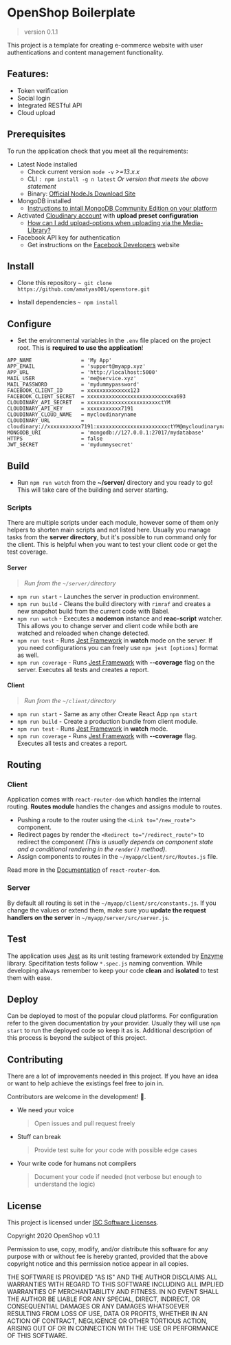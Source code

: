# OpenShop Boilerplate

> version 0.1.1

This project is a template for creating e-commerce website with user authentications and content management functionality.

## Features:

- Token verification
- Social login
- Integrated RESTful API
- Cloud upload

## Prerequisites

To run the application check that you meet all the requirements:

- Latest Node installed
  - Check current version `node -v` _>=13.x.x_
  - CLI `: npm install -g n latest` _Or version that meets the above statement_
  - Binary: [Official NodeJs Download Site](https://nodejs.org/en/download/)
- MongoDB installed
  - [Instructions to intall MongoDB Community Edition on your platform](https://docs.mongodb.com/manual/administration/install-community/)
- Activated [Cloudinary account](https://cloudinary.com/users/register/free) with **upload preset configuration**
  - [How can I add upload-options when uploading via the Media-Library?](https://support.cloudinary.com/hc/en-us/articles/208097215-How-can-I-add-upload-options-when-uploading-via-the-Media-Library-)
- Facebook API key for authentication
  - Get instructions on the [Facebook Developers](https://developers.facebook.com) website

## Install

- Clone this repository
  `~ git clone https://github.com/amatyas001/openstore.git`

- Install dependencies
  `~ npm install`

## Configure

- Set the environmental variables in the `.env` file placed on the project root. This is **required to use the application**!

```
APP_NAME                = 'My App'
APP_EMAIL               = 'support@myapp.xyz'
APP_URL                 = 'http://localhost:5000'
MAIL_USER               = 'me@service.xyz'
MAIL_PASSWORD           = 'mydummypassword'
FACEBOOK_CLIENT_ID      = xxxxxxxxxxxxxx123
FACEBOOK_CLIENT_SECRET  = xxxxxxxxxxxxxxxxxxxxxxxxxxxxa693
CLOUDINARY_API_SECRET   = xxxxxxxxxxxxxxxxxxxxxxxctYM
CLOUDINARY_API_KEY      = xxxxxxxxxxx7191
CLOUDINARY_CLOUD_NAME   = mycloudinaryname
CLOUDINARY_URL          = cloudinary://xxxxxxxxxxx7191:xxxxxxxxxxxxxxxxxxxxxxxctYM@mycloudinaryname
MONGODB_URI             = 'mongodb://127.0.0.1:27017/mydatabase'
HTTPS                   = false
JWT_SECRET              = 'mydummysecret'
```

## Build

- Run `npm run watch` from the **~/server/** directory and you ready to go! This will take care of the building and server starting.

### Scripts

There are multiple scripts under each module, however some of them only helpers to shorten main scripts and not listed here. Usually you manage tasks from the **server directory**, but it's possible to run command only for the client. This is helpful when you want to test your client code or get the test coverage.

#### Server

> _Run from the `~/server/`directory_

- `npm run start` - Launches the server in production environment.
- `npm run build` - Cleans the build directory with `rimraf` and creates a new snapshot build from the current code with Babel.
- `npm run watch` - Executes a **nodemon** instance and **reac-script** watcher. This allows you to change server and client code while both are watched and reloaded when change detected.
- `npm run test` - Runs [Jest Framework](https://jestjs.io) in **watch** mode on the server. If you need configurations you can freely use `npx jest [options]` format as well.
- `npm run coverage` - Runs [Jest Framework](https://jestjs.io) with **--coverage** flag on the server. Executes all tests and creates a report.

#### Client

> _Run from the `~/client/`directory_

- `npm run start` - Same as any other Create React App `npm start`
- `npm run build` - Create a production bundle from client module.
- `npm run test` - Runs [Jest Framework](https://jestjs.io) in **watch** mode.
- `npm run coverage` - Runs [Jest Framework](https://jestjs.io) with **--coverage** flag. Executes all tests and creates a report.

## Routing

### Client

Application comes with `react-router-dom` which handles the internal routing. **Routes module** handles the changes and assigns module to routes.

- Pushing a route to the router using the `<Link to="/new_route">` component.
- Redirect pages by render the `<Redirect to="/redirect_route">` to redirect the component _(This is usually depends on component state and a conditional rendering in the `render()` method)_.
- Assign components to routes in the `~/myapp/client/src/Routes.js` file.

Read more in the [Documentation](https://reacttraining.com/react-router/web) of `react-router-dom`.

### Server

By default all routing is set in the `~/myapp/client/src/constants.js`. If you change the values or extend them, make sure you **update the request handlers on the server** in `~/myapp/server/src/server.js`.

## Test

The application uses [Jest](https://jestjs.io) as its unit testing framework extended by [Enzyme](https://enzymejs.github.io/enzyme/) library. Specifitation tests follow `*.spec.js` naming convention. While developing always remember to keep your code **clean** and **isolated** to test them with ease.

## Deploy

Can be deployed to most of the popular cloud platforms. For configuration refer to the given documentation by your provider. Usually they will use `npm start` to run the deployed code so keep it as is. Additional description of this process is beyond the subject of this project.

## Contributing

There are a lot of improvements needed in this project. If you have an idea or want to help achieve the existings feel free to join in.

Contributors are welcome in the development! :rocket:.

- We need your voice
  > Open issues and pull request freely
- Stuff can break
  > Provide test suite for your code with possible edge cases
- Your write code for humans not compilers
  > Document your code if needed (not verbose but enough to understand the logic)

## License

This project is licensed under [ISC Software Licenses](https://www.isc.org/licenses/).

Copyright 2020 OpenShop v0.1.1

Permission to use, copy, modify, and/or distribute this software for any purpose with or without fee is hereby granted, provided that the above copyright notice and this permission notice appear in all copies.

THE SOFTWARE IS PROVIDED "AS IS" AND THE AUTHOR DISCLAIMS ALL WARRANTIES WITH REGARD TO THIS SOFTWARE INCLUDING ALL IMPLIED WARRANTIES OF MERCHANTABILITY AND FITNESS. IN NO EVENT SHALL THE AUTHOR BE LIABLE FOR ANY SPECIAL, DIRECT, INDIRECT, OR CONSEQUENTIAL DAMAGES OR ANY DAMAGES WHATSOEVER RESULTING FROM LOSS OF USE, DATA OR PROFITS, WHETHER IN AN ACTION OF CONTRACT, NEGLIGENCE OR OTHER TORTIOUS ACTION, ARISING OUT OF OR IN CONNECTION WITH THE USE OR PERFORMANCE OF THIS SOFTWARE.
